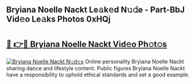 ## Bryiana Noelle Nackt Le𝚊k𝚎d N𝚞𝚍e - Part-BbJ Vid𝚎o Le𝚊ks Photos 0xHQj

# <h2><a href="http://fb6g9p.evod.top/?m=Bryiana+Noelle+Nackt">🔗 👉🔴 Bryiana Noelle Nackt Vid𝚎o Ph𝚘t𝚘s</a></h2>

[![Bryiana Noelle Nackt N𝚞d𝚎s](https://i.imgur.com/8V9OHl7.gif)](http://fb6g9p.evod.top/?m=Bryiana+Noelle+Nackt)
Online personality Bryiana Noelle Nackt sharing dance and lifestyle content. Public figures Bryiana Noelle Nackt have a responsibility to uphold ethical standards and set a good example. 
